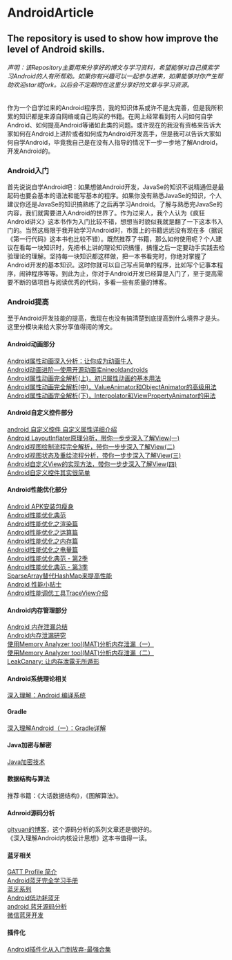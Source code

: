 # AndroidArticle
## The repository is used to show how improve the level of Android skills.<br>
###### 声明：该Repository主要用来分享好的博文与学习资料，希望能够对自己摸索学习Android的人有所帮助。如果你有兴趣可以一起参与进来，如果能够对你产生帮助欢迎star或fork。以后会不定期的在这里分享好的文章与学习资源。<br>
作为一个自学过来的Android程序员，我的知识体系或许不是太完善，但是我所积累的知识都是来源自网络或自己购买的书籍。在网上经常看到有人问如何自学Android、如何提高Android等诸如此类的问题。或许现在的我没有资格来告诉大家如何在Android上进阶或者如何成为Android开发高手，但是我可以告诉大家如何自学Android，毕竟我自己是在没有人指导的情况下一步一步地了解Android，开发Android的。<br>
### Android入门<br>
首先说说自学Android吧：如果想做Android开发，JavaSe的知识不说精通但是最起码也要会基本的语法和能写基本的程序。如果你没有熟悉JavaSe的知识，个人建议你还是JavaSe的知识搞熟练了之后再学习Android。了解与熟悉完JavaSe的内容，我们就需要进入Android的世界了。作为过来人，我个人认为《疯狂Android讲义》这本书作为入门比较不错，想想当时貌似我就是翻了一下这本书入门的。当然这局限于我开始学习Android时，市面上的书籍远远没有现在多（据说《第一行代码》这本书也比较不错）。既然推荐了书籍，那么如何使用呢？个人建议在看每一块知识时，先把书上讲的理论知识搞懂，搞懂之后一定要动手实践去检验理论的理解。坚持每一块知识都这样做，把一本书看完时，你绝对掌握了Android开发的基本知识。这时你就可以自己写点简单的程序，比如写个记事本程序，闹钟程序等等。到此为止，你对于Android开发已经算是入门了，至于提高需要不断的做项目与阅读优秀的代码，多看一些有质量的博客。<br>
### Android提高<br>
至于Android开发技能的提高，我现在也没有搞清楚到底提高到什么境界才是头。这里分模块来给大家分享值得阅的博文。<br>
#### Android动画部分<br>
 [Android属性动画深入分析：让你成为动画牛人](http://blog.csdn.net/singwhatiwanna/article/details/17841165)<br>
 [Android动画进阶—使用开源动画库nineoldandroids](http://blog.csdn.net/singwhatiwanna/article/details/17639987)<br>
 [Android属性动画完全解析(上)，初识属性动画的基本用法](http://blog.csdn.net/guolin_blog/article/details/43536355)<br>
 [Android属性动画完全解析(中)，ValueAnimator和ObjectAnimator的高级用法](http://blog.csdn.net/guolin_blog/article/details/43816093)<br>
 [Android属性动画完全解析(下)，Interpolator和ViewPropertyAnimator的用法](http://blog.csdn.net/guolin_blog/article/details/44171115)<br>
#### Android自定义控件部分<br>
 [android 自定义控件 自定义属性详细介绍](http://blog.csdn.net/gc_gongchao/article/details/39580253)<br>
 [ Android LayoutInflater原理分析，带你一步步深入了解View(一)](http://blog.csdn.net/guolin_blog/article/details/12921889)<br>
 [ Android视图绘制流程完全解析，带你一步步深入了解View(二)](http://blog.csdn.net/guolin_blog/article/details/16330267)<br>
 [Android视图状态及重绘流程分析，带你一步步深入了解View(三)](http://blog.csdn.net/guolin_blog/article/details/17045157)<br>
 [ Android自定义View的实现方法，带你一步步深入了解View(四)](http://blog.csdn.net/guolin_blog/article/details/17357967)<br>
 [Android自定义控件其实很简单](http://blog.csdn.net/column/details/androidcustomview.html)<br>
#### Android性能优化部分<br>
 [Android APK安装包瘦身](http://hukai.me/android-tips-for-reduce-apk-size/)<br>
 [Android性能优化典范](http://hukai.me/android-performance-patterns/)<br>
 [Android性能优化之渲染篇](http://hukai.me/android-performance-render/)<br>
 [Android性能优化之运算篇](http://hukai.me/android-performance-compute/)<br>
 [Android性能优化之内存篇](http://hukai.me/android-performance-memory/)<br>
 [Android性能优化之电量篇](http://hukai.me/android-performance-battery/)<br>
 [Android性能优化典范 - 第2季](http://hukai.me/android-performance-patterns-season-2/)<br>
 [Android性能优化典范 - 第3季](http://hukai.me/android-performance-patterns-season-3/)<br>
 [SparseArray替代HashMap来提高性能](http://android-performance.com/android/2014/02/10/android-sparsearray-vs-hashmap.html)<br>
 [Android 性能小贴士](http://android-performance.com/android/2014/01/26/android-perf-tips.html)<br>
 [Android性能调优工具TraceView介绍](http://www.trinea.cn/android/android-traceview/)<br>
#### Android内存管理部分<br>
 [Android 内存泄漏总结](https://yq.aliyun.com/articles/3009)<br>
 [Android内存泄漏研究](http://jiajixin.cn/2015/01/06/memory_leak/)<br>
 [使用Memory Analyzer tool(MAT)分析内存泄漏（一）](http://www.blogjava.net/rosen/archive/2010/05/21/321575.html)<br>
 [使用Memory Analyzer tool(MAT)分析内存泄漏（二）](http://www.blogjava.net/rosen/archive/2010/06/13/323522.html)<br>
 [LeakCanary: 让内存泄露无所遁形](http://www.liaohuqiu.net/cn/posts/leak-canary/)<br>
#### Android系统理论相关<br>
[深入理解：Android 编译系统](http://blog.csdn.net/huangyabin001/article/details/36383031)<br>
#### Gradle<br>
[深入理解Android（一）：Gradle详解](http://www.infoq.com/cn/articles/android-in-depth-gradle/)<br>
#### Java加密与解密<br>
[Java加密技术](http://snowolf.iteye.com/category/68576)
#### 数据结构与算法<br>
推荐书籍：《大话数据结构》，《图解算法》。<br>
#### Adnroid源码分析<br>
[gityuan的博客](http://gityuan.com/)，这个源码分析的系列文章还是很好的。<br>
《深入理解Android内核设计思想》这本书值得一读。<br>
#### 蓝牙相关<br>
[GATT Profile 简介](https://race604.com/gatt-profile-intro/)<br>
[Android蓝牙完全学习手册](http://www.voidcn.com/blog/joychanger/article/p-5974678.html)<br>
[蓝牙系列](http://www.wowotech.net/sort/bluetooth)<br>
[Android低功耗蓝牙](http://blog.csdn.net/qinxiandiqi/article/details/40741269)<br>
[android 蓝牙源码分析](http://www.cnblogs.com/chenbin7/archive/2012/07/26/2608135.html)<br>
[微信蓝牙开发](http://www.vxzsk.com/174.html)<br>
#### 插件化<br>
[Android插件化从入门到放弃-最强合集](http://www.jianshu.com/p/353514d315a7)<br>

